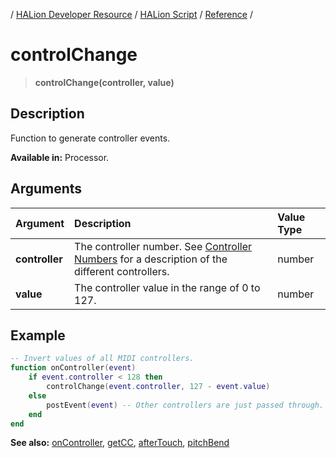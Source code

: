 / [HALion Developer Resource](../..//HALion-Developer-Resource.md) / [HALion Script](./HALion-Script.md) / [Reference](./Reference.md) /

# controlChange

>**controlChange(controller, value)**

## Description

Function to generate controller events.

**Available in:** Processor.

## Arguments

|Argument|Description|Value Type|
|:-|:-|:-|
|**controller**|The controller number. See [Controller Numbers](./Controller-Numbers.md) for a description of the different controllers.|number|
|**value**|The controller value in the range of 0 to 127.|number|

## Example

```lua
-- Invert values of all MIDI controllers.
function onController(event)
    if event.controller < 128 then
        controlChange(event.controller, 127 - event.value)
    else
        postEvent(event) -- Other controllers are just passed through.
    end
end
```

**See also:** [onController](./onController.md), [getCC](./getCC.md), [afterTouch](./afterTouch.md), [pitchBend](./pitchBend.md)